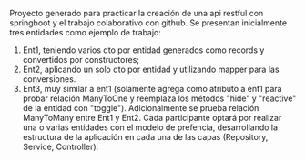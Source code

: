 Proyecto generado para practicar la creación de una api restful con springboot y el trabajo colaborativo con github.
Se presentan inicialmente tres entidades como ejemplo de trabajo: 
1) Ent1, teniendo varios dto por entidad generados como records y convertidos por constructores;
2) Ent2, aplicando un solo dto por entidad y utilizando mapper para las conversiones.
3) Ent3, muy similar a ent1 (solamente agrega como atributo a ent1 para probar relación ManyToOne y reemplaza los métodos "hide" y "reactive" de la entidad con "toggle").
Adicionalmente se prueba relación ManyToMany entre Ent1 y Ent2.
Cada participante optará por realizar una o varias entidades con el modelo de prefencia, desarrollando la estructura de la aplicación en cada una de las capas (Repository, Service, Controller).
